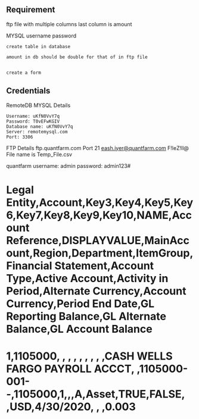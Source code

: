 Requirement
-----------
ftp 
    file with multiple columns 
    last column is amount 

MYSQL 
    username 
    password 

    create table in database 

    amount in db should be double for that of in ftp file 


    create a form 

Credentials
-------------
RemoteDB MYSQL Details

    Username: uKfN0VvY7q
    Password: T0vEFwKGIV
    Database name: uKfN0VvY7q
    Server: remotemysql.com
    Port: 3306

FTP Details
    ftp.quantfarm.com
    Port 21
    eash.iyer@quantfarm.com
    F!leZ!ll@
    File name is Temp_File.csv



quantfarm
    username: admin 
    password: admin123#

# Legal Entity,Account,Key3,Key4,Key5,Key6,Key7,Key8,Key9,Key10,NAME,Account Reference,DISPLAYVALUE,MainAccount,Region,Department,ItemGroup,Financial Statement,Account Type,Active Account,Activity in Period,Alternate Currency,Account Currency,Period End Date,GL Reporting Balance,GL Alternate Balance,GL Account Balance
# 1,1105000, , , , , , , , ,CASH WELLS FARGO PAYROLL ACCCT, ,1105000-001--,1105000,1,,,A,Asset,TRUE,FALSE, ,USD,4/30/2020, , ,0.003
